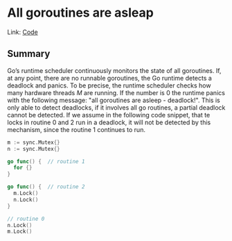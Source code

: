 # All goroutines are asleap

Link: [Code](../../go-patch/src/runtime/proc.go#L6039)

## Summary
Go’s runtime scheduler continuously monitors the state of all goroutines. If, at any point, there are no runnable goroutines, the Go runtime detects a deadlock and panics.
To be precise, the runtime scheduler checks how many hardware threads $M$ are running. If the number is $0$ the runtime panics with the following message: "all goroutines are asleep - deadlock!".
This is only able to detect deadlocks, if it involves all go routines, a partial deadlock cannot be detected. If we assume in the following code snippet, that te locks in routine 0 and 2 run in a deadlock, it will not be detected by this mechanism, since the routine 1 continues to run.

```go
m := sync.Mutex{}
n := sync.Mutex{}

go func() {  // routine 1
  for {}
}

go func() {  // routine 2
  m.Lock()
  n.Lock()
}

// routine 0
n.Lock()
m.Lock()

```